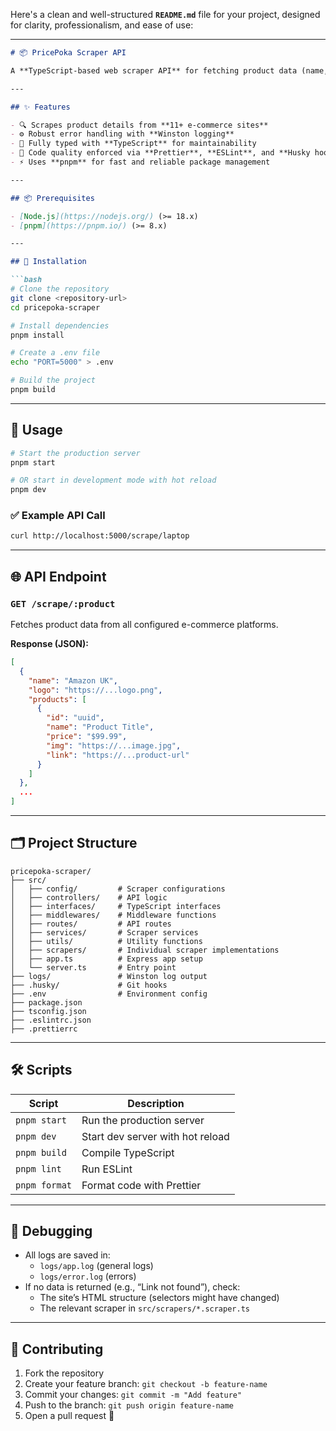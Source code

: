 Here's a clean and well-structured **`README.md`** file for your project, designed for clarity, professionalism, and ease of use:

---

```markdown
# 📦 PricePoka Scraper API

A **TypeScript-based web scraper API** for fetching product data (name, price, image, and link) from multiple e-commerce websites, including **Rokomari** and popular **UK platforms** like **Amazon UK**, **eBay UK**, **Tesco**, and more.

---

## ✨ Features

- 🔍 Scrapes product details from **11+ e-commerce sites**
- ⚙️ Robust error handling with **Winston logging**
- 🔐 Fully typed with **TypeScript** for maintainability
- 🎨 Code quality enforced via **Prettier**, **ESLint**, and **Husky hooks**
- ⚡ Uses **pnpm** for fast and reliable package management

---

## 📦 Prerequisites

- [Node.js](https://nodejs.org/) (>= 18.x)
- [pnpm](https://pnpm.io/) (>= 8.x)

---

## 🚀 Installation

```bash
# Clone the repository
git clone <repository-url>
cd pricepoka-scraper

# Install dependencies
pnpm install

# Create a .env file
echo "PORT=5000" > .env

# Build the project
pnpm build
```

---

## 🔧 Usage

```bash
# Start the production server
pnpm start

# OR start in development mode with hot reload
pnpm dev
```

### ✅ Example API Call

```bash
curl http://localhost:5000/scrape/laptop
```

---

## 🌐 API Endpoint

### `GET /scrape/:product`

Fetches product data from all configured e-commerce platforms.

**Response (JSON):**
```json
[
  {
    "name": "Amazon UK",
    "logo": "https://...logo.png",
    "products": [
      {
        "id": "uuid",
        "name": "Product Title",
        "price": "$99.99",
        "img": "https://...image.jpg",
        "link": "https://...product-url"
      }
    ]
  },
  ...
]
```

---

## 🗂️ Project Structure

```
pricepoka-scraper/
├── src/
│   ├── config/         # Scraper configurations
│   ├── controllers/    # API logic
│   ├── interfaces/     # TypeScript interfaces
│   ├── middlewares/    # Middleware functions
│   ├── routes/         # API routes
│   ├── services/       # Scraper services
│   ├── utils/          # Utility functions
│   ├── scrapers/       # Individual scraper implementations
│   ├── app.ts          # Express app setup
│   └── server.ts       # Entry point
├── logs/               # Winston log output
├── .husky/             # Git hooks
├── .env                # Environment config
├── package.json
├── tsconfig.json
├── .eslintrc.json
├── .prettierrc
```

---

## 🛠 Scripts

| Script         | Description                    |
|----------------|--------------------------------|
| `pnpm start`   | Run the production server      |
| `pnpm dev`     | Start dev server with hot reload |
| `pnpm build`   | Compile TypeScript             |
| `pnpm lint`    | Run ESLint                     |
| `pnpm format`  | Format code with Prettier      |

---

## 🐛 Debugging

- All logs are saved in:
  - `logs/app.log` (general logs)
  - `logs/error.log` (errors)
- If no data is returned (e.g., “Link not found”), check:
  - The site’s HTML structure (selectors might have changed)
  - The relevant scraper in `src/scrapers/*.scraper.ts`

---

## 🤝 Contributing

1. Fork the repository
2. Create your feature branch: `git checkout -b feature-name`
3. Commit your changes: `git commit -m "Add feature"`
4. Push to the branch: `git push origin feature-name`
5. Open a pull request 🚀
